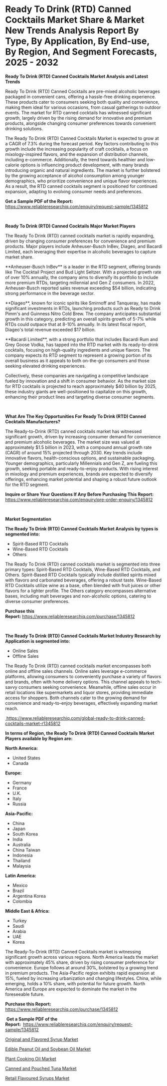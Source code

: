 <p><h1>Ready To Drink (RTD) Canned Cocktails Market Share & Market New Trends Analysis Report By Type, By Application, By End-use, By Region, And Segment Forecasts, 2025 - 2032</h1></p><p><strong>Ready To Drink (RTD) Canned Cocktails Market Analysis and Latest Trends</strong></p>
<p><p>Ready To Drink (RTD) Canned Cocktails are pre-mixed alcoholic beverages packaged in convenient cans, offering a hassle-free drinking experience. These products cater to consumers seeking both quality and convenience, making them ideal for various occasions, from casual gatherings to outdoor events. The market for RTD canned cocktails has witnessed significant growth, largely driven by the rising demand for innovative and premium products, alongside changing consumer preferences towards convenient drinking solutions.</p><p>The Ready To Drink (RTD) Canned Cocktails Market is expected to grow at a CAGR of 7.3% during the forecast period. Key factors contributing to this growth include the increasing popularity of craft cocktails, a focus on mixology-inspired flavors, and the expansion of distribution channels, including e-commerce. Additionally, the trend towards healthier and low-calorie options is influencing product development, with many brands introducing organic and natural ingredients. The market is further bolstered by the growing acceptance of alcohol consumption among younger demographics, who prioritize convenience and unique flavor experiences. As a result, the RTD canned cocktails segment is positioned for continued expansion, adapting to evolving consumer needs and preferences.</p></p>
<p><strong>Get a Sample PDF of the Report:&nbsp;</strong> <a href="https://www.reliableresearchiq.com/enquiry/request-sample/1345812?utm_campaign=1123&utm_medium=2&utm_source=Github&utm_content=ia&utm_term=07042025&utm_id=ready-to-drink-rtd-canned-cocktails">https://www.reliableresearchiq.com/enquiry/request-sample/1345812</a></p>
<p>&nbsp;</p>
<p><strong>Ready To Drink (RTD) Canned Cocktails Major Market Players</strong></p>
<p><p>The Ready To Drink (RTD) canned cocktails market is rapidly expanding, driven by changing consumer preferences for convenience and premium products. Major players include Anheuser-Busch InBev, Diageo, and Bacardi Limited, each leveraging their expertise in alcoholic beverages to capture market share.</p><p>**Anheuser-Busch InBev** is a leader in the RTD segment, offering brands like The Cocktail Project and Bud Light Seltzer. With a projected growth rate of over 10% annually, the company aims to diversify its portfolio to include more premium RTDs, targeting millennial and Gen Z consumers. In 2022, Anheuser-Busch reported sales revenue exceeding $54 billion, indicating strong performance in the beverage sector.</p><p>**Diageo**, known for iconic spirits like Smirnoff and Tanqueray, has made significant investments in RTDs, launching products such as Ready to Drink Pimm's and Guinness Nitro Cold Brew. The company anticipates substantial growth in this category, predicting an overall spirits growth of 5-7% while RTDs could outpace that at 8-10% annually. In its latest fiscal report, Diageo's total revenue exceeded $17 billion.</p><p>**Bacardi Limited**, with a strong portfolio that includes Bacardi Rum and Grey Goose Vodka, has tapped into the RTD market with its ready-to-drink cocktails, focusing on high-quality ingredients and unique flavors. The company expects its RTD segment to represent a growing portion of its overall business as it appeals to both on-the-go consumers and those seeking elevated drinking experiences.</p><p>Collectively, these companies are navigating a competitive landscape fueled by innovation and a shift in consumer behavior. As the market size for RTD cocktails is projected to reach approximately $40 billion by 2025, these industry giants are well-positioned to capitalize on this growth, enhancing their product lines and targeting diverse consumer segments.</p></p>
<p>&nbsp;</p>
<p><strong>What Are The Key Opportunities For Ready To Drink (RTD) Canned Cocktails Manufacturers?</strong></p>
<p><p>The Ready-to-Drink (RTD) canned cocktails market has witnessed significant growth, driven by increasing consumer demand for convenience and premium alcoholic beverages. The market size was valued at approximately $1.5 billion in 2023, with a compound annual growth rate (CAGR) of around 15% projected through 2030. Key trends include innovative flavors, health-conscious options, and sustainable packaging. Younger demographics, particularly Millennials and Gen Z, are fueling this growth, seeking portable and ready-to-enjoy products. With rising interest in mixology and premium experiences, brands are expected to diversify offerings, enhancing market potential and shaping a robust future outlook for the RTD segment.</p></p>
<p><strong>Inquire or Share Your Questions If Any Before Purchasing This Report:</strong> <a href="https://www.reliableresearchiq.com/enquiry/pre-order-enquiry/1345812?utm_campaign=1123&utm_medium=2&utm_source=Github&utm_content=ia&utm_term=07042025&utm_id=ready-to-drink-rtd-canned-cocktails">https://www.reliableresearchiq.com/enquiry/pre-order-enquiry/1345812</a></p>
<p>&nbsp;</p>
<p><strong>Market Segmentation</strong></p>
<p><strong>The Ready To Drink (RTD) Canned Cocktails Market Analysis by types is segmented into:</strong></p>
<p><ul><li>Spirit-Based RTD Cocktails</li><li>Wine-Based RTD Cocktails</li><li>Others</li></ul></p>
<p><p>The Ready To Drink (RTD) canned cocktails market is segmented into three primary types: Spirit-Based RTD Cocktails, Wine-Based RTD Cocktails, and Others. Spirit-Based RTD Cocktails typically include distilled spirits mixed with flavors and carbonated beverages, offering a robust taste. Wine-Based RTD Cocktails utilize wine as a base, often blended with fruit juices or other flavors for a lighter profile. The Others category encompasses alternative bases, including malt beverages and non-alcoholic options, catering to diverse consumer preferences.</p></p>
<p><strong>Purchase this Report:&nbsp;</strong><a href="https://www.reliableresearchiq.com/purchase/1345812?utm_campaign=1123&utm_medium=2&utm_source=Github&utm_content=ia&utm_term=07042025&utm_id=ready-to-drink-rtd-canned-cocktails">https://www.reliableresearchiq.com/purchase/1345812</a></p>
<p>&nbsp;</p>
<p><strong>The Ready To Drink (RTD) Canned Cocktails Market Industry Research by Application is segmented into:</strong></p>
<p><ul><li>Online Sales</li><li>Offline Sales</li></ul></p>
<p><p>The Ready To Drink (RTD) canned cocktails market encompasses both online and offline sales channels. Online sales leverage e-commerce platforms, allowing consumers to conveniently purchase a variety of flavors and brands, often with home delivery options. This channel appeals to tech-savvy consumers seeking convenience. Meanwhile, offline sales occur in retail locations like supermarkets and liquor stores, providing immediate access for shoppers. Both channels cater to the growing demand for convenience and ready-to-enjoy beverages, effectively expanding market reach.</p></p>
<p><a href="https://www.reliableresearchiq.com/global-ready-to-drink-canned-cocktails-market-r1345812?utm_campaign=1123&utm_medium=2&utm_source=Github&utm_content=ia&utm_term=07042025&utm_id=ready-to-drink-rtd-canned-cocktails">&nbsp;https://www.reliableresearchiq.com/global-ready-to-drink-canned-cocktails-market-r1345812</a></p>
<p><strong>In terms of Region, the Ready To Drink (RTD) Canned Cocktails Market Players available by Region are:</strong></p>
<p>
    <p> <strong> North America: </strong>
        <ul>
            <li>United States</li>
            <li>Canada</li>
        </ul>
        </p> 
    <p> <strong> Europe: </strong>
        <ul>
            <li>Germany</li>
            <li>France</li>
            <li>U.K.</li>
            <li>Italy</li>
            <li>Russia</li>
        </ul>
        </p> 
    <p> <strong> Asia-Pacific: </strong>
        <ul>
            <li>China</li>
            <li>Japan</li>
            <li>South Korea</li>
            <li>India</li>
            <li>Australia</li>
            <li>China Taiwan</li>
            <li>Indonesia</li>
            <li>Thailand</li>
            <li>Malaysia</li>
        </ul>
        </p> 
    <p> <strong> Latin America: </strong>
        <ul>
            <li>Mexico</li>
            <li>Brazil</li>
            <li>Argentina Korea</li>
            <li>Colombia</li>
        </ul>
        </p> 
    <p> <strong> Middle East & Africa: </strong>
        <ul>
            <li>Turkey</li>
            <li>Saudi</li>
            <li>Arabia</li>
            <li>UAE</li>
            <li>Korea</li>
        </ul>
    </p>
    </p>
<p><p>The Ready-To-Drink (RTD) Canned Cocktails market is witnessing significant growth across various regions. North America leads the market with approximately 45% share, driven by rising consumer preference for convenience. Europe follows at around 30%, bolstered by a growing trend in premium products. The Asia-Pacific region exhibits rapid expansion at 15%, fueled by increasing urbanization and changing lifestyles. China, while emerging, holds a 10% share, with potential for future growth. North America and Europe are expected to dominate the market in the foreseeable future.</p></p>
<p><strong>Purchase this Report: </strong><a href="https://www.reliableresearchiq.com/purchase/1345812?utm_campaign=1123&utm_medium=2&utm_source=Github&utm_content=ia&utm_term=07042025&utm_id=ready-to-drink-rtd-canned-cocktails">https://www.reliableresearchiq.com/purchase/1345812</a></p>
<p>&nbsp;<strong>Get a Sample PDF of the Report:&nbsp;&nbsp;</strong><a href="https://www.reliableresearchiq.com/enquiry/request-sample/1345812?utm_campaign=1123&utm_medium=2&utm_source=Github&utm_content=ia&utm_term=07042025&utm_id=ready-to-drink-rtd-canned-cocktails">https://www.reliableresearchiq.com/enquiry/request-sample/1345812</a></p>
<p><strong></strong></p>
<p><p><a href="https://github.com/furnoirons9e/Market-Research-Report-List-1/blob/main/original-and-flavored-syrup-market.md?utm_campaign=1123&utm_medium=2&utm_source=Github&utm_content=ia&utm_term=07042025&utm_id=ready-to-drink-rtd-canned-cocktails">Original and Flavored Syrup Market</a></p><p><a href="https://github.com/clemmheisefy/Market-Research-Report-List-1/blob/main/edible-peanut-oil-and-soybean-oil-market.md?utm_campaign=1123&utm_medium=2&utm_source=Github&utm_content=ia&utm_term=07042025&utm_id=ready-to-drink-rtd-canned-cocktails">Edible Peanut Oil and Soybean Oil Market</a></p><p><a href="https://github.com/laverkyllozc/Market-Research-Report-List-1/blob/main/plant-cooking-oil-market.md?utm_campaign=1123&utm_medium=2&utm_source=Github&utm_content=ia&utm_term=07042025&utm_id=ready-to-drink-rtd-canned-cocktails">Plant Cooking Oil Market</a></p><p><a href="https://github.com/puttslukis59/Market-Research-Report-List-1/blob/main/canned-and-pouched-tuna-market.md?utm_campaign=1123&utm_medium=2&utm_source=Github&utm_content=ia&utm_term=07042025&utm_id=ready-to-drink-rtd-canned-cocktails">Canned and Pouched Tuna Market</a></p><p><a href="https://github.com/foddekampo/Market-Research-Report-List-1/blob/main/retail-flavoured-syrups-market.md?utm_campaign=1123&utm_medium=2&utm_source=Github&utm_content=ia&utm_term=07042025&utm_id=ready-to-drink-rtd-canned-cocktails">Retail Flavoured Syrups Market</a></p></p>